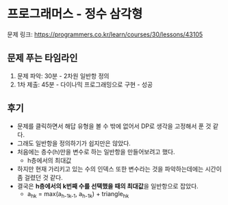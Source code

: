 # 프로그래머스 - 정수  삼각형

문제 링크: https://programmers.co.kr/learn/courses/30/lessons/43105

## 문제 푸는 타임라인

1. 문제 파악: 30분 - 2차원 일반항 정의
2. 1차 제출: 45분 - 다이나믹 프로그래밍으로 구현 - 성공

## 후기

- 문제를 클릭하면서 해답 유형을 볼 수 밖에 없어서 DP로 생각을 고정해서 푼 것 같다.
- 그래도 일반항을 정의하기가 쉽지만은 않았다.
- 처음에는 층수(h)만을 변수로 하는 일반항을 만들어보려고 했다.
  - h층에서의 최대값
- 하지만 현재 가리키고 있는 수의 인덱스 또한 변수라는 것을 파악하는데에는 시간이 좀 걸렸던 것 같다.
- 결국은 **h층에서의 k번째 수를 선택했을 때의 최대값**을 일반항으로 잡았다.
  - a<sub>hk</sub> = max(a<sub>h-1k-1</sub>, a<sub>h-1k</sub>) + triangle<sub>hk</sub>
